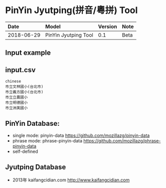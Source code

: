 PinYin Jyutping(拼音/粵拼) Tool
==
| Date | Model | Version | Note|
| :-------- | :----- | :---------- | :---------- |
| 2018-06-29   | PinYin Jyutping Tool | 0.1 | Beta|

Input example
--
## input.csv
```
chinese
市立文林國小(台北市)
市立義方國小(台北市)
市立立農國小
市立明德國小
市立洲美國小
```


PinYin Database:
--
- single mode: pinyin-data  https://github.com/mozillazg/pinyin-data
- phrase mode: phrase-pinyin-data https://github.com/mozillazg/phrase-pinyin-data
- self-defined


Jyutping Database
--
- 2013年 kaifangcidian.com   http://www.kaifangcidian.com

